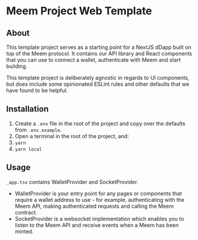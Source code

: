 # Meem Project Web Template

## About

This template project serves as a starting point for a NextJS dDapp built on top of the Meem protocol. It contains our API library and React components that you can use to connect a wallet, authenticate with Meem and start building.

This template project is deliberately agnostic in regards to UI components, but does include some opinionated ESLint rules and other defaults that we have found to be helpful.

## Installation

1. Create a `.env` file in the root of the project and copy over the defaults from `.env.example`.
2. Open a terminal in the root of the project, and:
3. `yarn`
4. `yarn local`

## Usage

`_app.tsx` contains WalletProvider and SocketProvider.

- WalletProvider is your entry point for any pages or components that require a wallet address to use - for example, authenticating with the Meem API, making authenticated requests and calling the Meem contract.
- SocketProvider is a websocket implementation which enables you to listen to the Meem API and receive events when a Meem has been minted.

